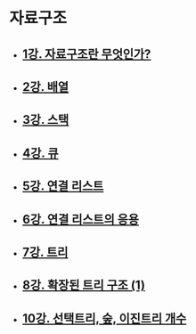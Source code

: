# 자료구조

- ## [1강. 자료구조란 무엇인가?](./chapter1.md)

- ## [2강. 배열](./chapter2.md)

- ## [3강. 스택](./chapter3.md)

- ## [4강. 큐](./chapter4.md)

- ## [5강. 연결 리스트](./chapter5.md)

- ## [6강. 연결 리스트의 응용](./chapter6.md)

- ## [7강. 트리](./chapter7.md)

- ## [8강. 확장된 트리 구조 (1)](./chapter8.md)

- ## [10강. 선택트리, 숲, 이진트리 개수](./chapter10.md)

  